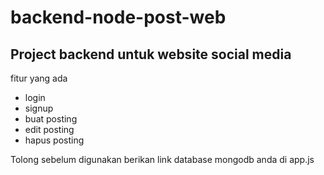 # backend-node-post-web

## Project backend untuk website social media
fitur yang ada
- login
- signup
- buat posting
- edit posting
- hapus posting


Tolong sebelum digunakan berikan link database mongodb anda di app.js
